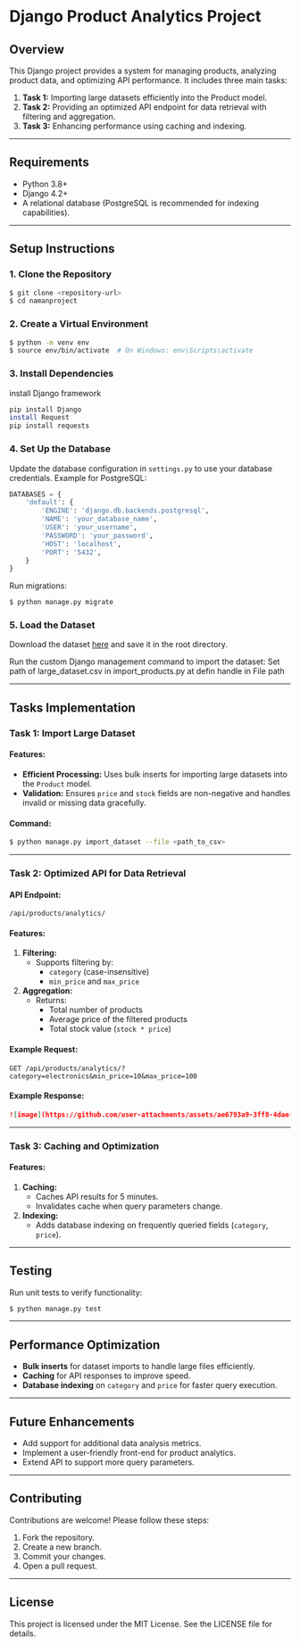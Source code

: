 # Django Product Analytics Project

## Overview
This Django project provides a system for managing products, analyzing product data, and optimizing API performance. It includes three main tasks:

1. **Task 1:** Importing large datasets efficiently into the Product model.
2. **Task 2:** Providing an optimized API endpoint for data retrieval with filtering and aggregation.
3. **Task 3:** Enhancing performance using caching and indexing.

---

## Requirements
- Python 3.8+
- Django 4.2+
- A relational database (PostgreSQL is recommended for indexing capabilities).

---

## Setup Instructions

### 1. Clone the Repository
```bash
$ git clone <repository-url>
$ cd namanproject
```

### 2. Create a Virtual Environment
```bash
$ python -m venv env
$ source env/bin/activate  # On Windows: env\Scripts\activate
```

### 3. Install Dependencies
install Django framework 
```bash
pip install Django
install Request 
pip install requests
```
### 4. Set Up the Database
Update the database configuration in `settings.py` to use your database credentials. Example for PostgreSQL:
```python
DATABASES = {
    'default': {
        'ENGINE': 'django.db.backends.postgresql',
        'NAME': 'your_database_name',
        'USER': 'your_username',
        'PASSWORD': 'your_password',
        'HOST': 'localhost',
        'PORT': '5432',
    }
}
```
Run migrations:
```bash
$ python manage.py migrate
```

### 5. Load the Dataset
Download the dataset [here](https://drive.google.com/file/d/1OVonkcBUawYLzHoNEAZh4XQyGmdVHarR/view?usp=sharing) and save it in the root directory.

Run the custom Django management command to import the dataset:
Set path of large_dataset.csv  in import_products.py at defin handle in File path

---

## Tasks Implementation

### Task 1: Import Large Dataset
#### Features:
- **Efficient Processing:** Uses bulk inserts for importing large datasets into the `Product` model.
- **Validation:** Ensures `price` and `stock` fields are non-negative and handles invalid or missing data gracefully.

#### Command:
```bash
$ python manage.py import_dataset --file <path_to_csv>
```

---

### Task 2: Optimized API for Data Retrieval
#### API Endpoint:
`/api/products/analytics/`

#### Features:
1. **Filtering:**
   - Supports filtering by:
     - `category` (case-insensitive)
     - `min_price` and `max_price`
2. **Aggregation:**
   - Returns:
     - Total number of products
     - Average price of the filtered products
     - Total stock value (`stock * price`)

#### Example Request:
```http
GET /api/products/analytics/?category=electronics&min_price=10&max_price=100
```
#### Example Response:
```json
![image](https://github.com/user-attachments/assets/ae6793a9-3ff8-4dae-984d-ddd9ab3903b8)

```

---

### Task 3: Caching and Optimization
#### Features:
1. **Caching:**
   - Caches API results for 5 minutes.
   - Invalidates cache when query parameters change.
2. **Indexing:**
   - Adds database indexing on frequently queried fields (`category`, `price`).

---

## Testing
Run unit tests to verify functionality:
```bash
$ python manage.py test
```

---

## Performance Optimization
- **Bulk inserts** for dataset imports to handle large files efficiently.
- **Caching** for API responses to improve speed.
- **Database indexing** on `category` and `price` for faster query execution.

---

## Future Enhancements
- Add support for additional data analysis metrics.
- Implement a user-friendly front-end for product analytics.
- Extend API to support more query parameters.

---

## Contributing
Contributions are welcome! Please follow these steps:
1. Fork the repository.
2. Create a new branch.
3. Commit your changes.
4. Open a pull request.

---

## License
This project is licensed under the MIT License. See the LICENSE file for details.

